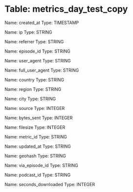 Table: metrics_day_test_copy
============================

Name: created_at
Type: TIMESTAMP

Name: ip
Type: STRING

Name: referrer
Type: STRING

Name: episode_id
Type: STRING

Name: user_agent
Type: STRING

Name: full_user_agent
Type: STRING

Name: country
Type: STRING

Name: region
Type: STRING

Name: city
Type: STRING

Name: source
Type: INTEGER

Name: bytes_sent
Type: INTEGER

Name: filesize
Type: INTEGER

Name: metric_id
Type: STRING

Name: updated_at
Type: STRING

Name: geohash
Type: STRING

Name: via_episode_id
Type: STRING

Name: podcast_id
Type: STRING

Name: seconds_downloaded
Type: INTEGER

